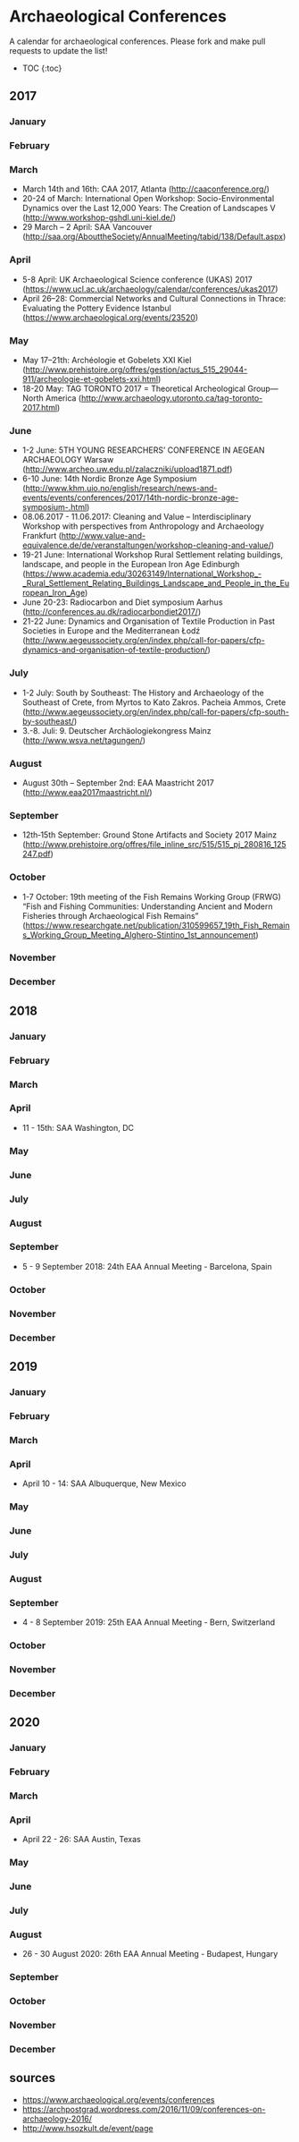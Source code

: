 # Archaeological Conferences
A calendar for archaeological conferences. Please fork and make pull requests to update the list!

* TOC
{:toc}

## 2017

### January

### February

### March

* March 14th and 16th: CAA 2017, Atlanta (http://caaconference.org/)
* 20-24 of March: International Open Workshop: Socio-Environmental Dynamics over the Last 12,000 Years: The Creation of Landscapes V (http://www.workshop-gshdl.uni-kiel.de/)
* 29 March – 2 April: SAA Vancouver (http://saa.org/AbouttheSociety/AnnualMeeting/tabid/138/Default.aspx)

### April

* 5-8 April: UK Archaeological Science conference (UKAS) 2017 (https://www.ucl.ac.uk/archaeology/calendar/conferences/ukas2017)
* April 26–28: Commercial Networks and Cultural Connections in Thrace: Evaluating the Pottery Evidence Istanbul (https://www.archaeological.org/events/23520)

### May

* May 17–21th: Archéologie et Gobelets XXI Kiel (http://www.prehistoire.org/offres/gestion/actus_515_29044-911/archeologie-et-gobelets-xxi.html)
* 18-20 May: TAG TORONTO 2017 = Theoretical Archeological Group—North America (http://www.archaeology.utoronto.ca/tag-toronto-2017.html)

### June

* 1-2 June: 5TH YOUNG RESEARCHERS’ CONFERENCE IN AEGEAN ARCHAEOLOGY Warsaw (http://www.archeo.uw.edu.pl/zalaczniki/upload1871.pdf)
* 6-10 June: 14th Nordic Bronze Age Symposium (http://www.khm.uio.no/english/research/news-and-events/events/conferences/2017/14th-nordic-bronze-age-symposium-.html)
* 08.06.2017 - 11.06.2017: Cleaning and Value – Interdisciplinary Workshop with perspectives from Anthropology and Archaeology Frankfurt (http://www.value-and-equivalence.de/de/veranstaltungen/workshop-cleaning-and-value/)
* 19-21 June: International Workshop Rural Settlement relating buildings, landscape, and people in the European Iron Age Edinburgh (https://www.academia.edu/30263149/International_Workshop_-_Rural_Settlement_Relating_Buildings_Landscape_and_People_in_the_European_Iron_Age)
* June 20-23: Radiocarbon and Diet symposium Aarhus (http://conferences.au.dk/radiocarbondiet2017/)
* 21-22 June: Dynamics and Organisation of Textile Production in Past Societies in Europe and the Mediterranean Łodź (http://www.aegeussociety.org/en/index.php/call-for-papers/cfp-dynamics-and-organisation-of-textile-production/)

### July

* 1-2 July: South by Southeast: The History and Archaeology of the Southeast of Crete, from Myrtos to Kato Zakros. Pacheia Ammos, Crete (http://www.aegeussociety.org/en/index.php/call-for-papers/cfp-south-by-southeast/)
* 3.-8. Juli: 9. Deutscher Archäologiekongress Mainz (http://www.wsva.net/tagungen/)

### August

* August 30th – September 2nd: EAA Maastricht 2017 (http://www.eaa2017maastricht.nl/)

### September

* 12th‐15th September: Ground Stone Artifacts and Society 2017 Mainz (http://www.prehistoire.org/offres/file_inline_src/515/515_pj_280816_125247.pdf)

### October

* 1-7 October: 19th meeting of the Fish Remains Working Group (FRWG) “Fish and Fishing Communities: Understanding Ancient and Modern Fisheries through Archaeological Fish Remains” (https://www.researchgate.net/publication/310599657_19th_Fish_Remains_Working_Group_Meeting_Alghero-Stintino_1st_announcement)

### November

### December

## 2018

### January

### February

### March

### April

* 11 - 15th: SAA Washington, DC

### May

### June

### July

### August

### September

* 5 - 9 September 2018: 24th EAA Annual Meeting - Barcelona, Spain

### October

### November

### December

## 2019

### January

### February

### March

### April

* April 10 - 14: SAA Albuquerque, New Mexico

### May

### June

### July

### August

### September

* 4 - 8 September 2019: 25th EAA Annual Meeting - Bern, Switzerland

### October

### November

### December

## 2020

### January

### February

### March

### April

* April 22 - 26: SAA Austin, Texas

### May

### June

### July

### August

* 26 - 30 August 2020: 26th EAA Annual Meeting - Budapest, Hungary

### September

### October

### November

### December

## sources

* https://www.archaeological.org/events/conferences
* https://archpostgrad.wordpress.com/2016/11/09/conferences-on-archaeology-2016/
* http://www.hsozkult.de/event/page

